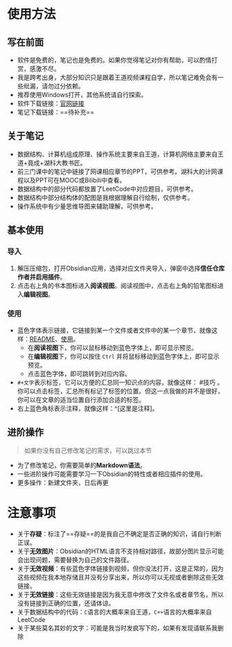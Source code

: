 # 使用方法

## 写在前面

- 软件是免费的，笔记也是免费的。如果你觉得笔记对你有帮助，可以酌情打赏，感激不尽。
- 我是跨考出身，大部分知识只是跟着王道视频课程自学，所以笔记难免会有一些纰漏，请勿过分依赖。
- 推荐使用Windows打开，其他系统请自行探索。
- 软件下载链接：[官网链接](https://obsidian.md/download)
- 笔记下载链接：==待补充==

## 关于笔记

- 数据结构、计算机组成原理、操作系统主要来自王道，计算机网络主要来自王道+竟成+湖科大教书匠。
- 前三门课中的笔记中链接了网课相应章节的PPT，可供参考。湖科大的计网课程以及PPT可在MOOC或Bilibili中查看。
- 数据结构中的部分代码都放置了LeetCode中对应题目，可供参考。
- 数据结构中部分结构体的配图是我根据理解自行绘制，仅供参考。
- 操作系统中有少量思维导图来辅助理解，可供参考。

## 基本使用

### 导入

1. 解压压缩包，打开Obsidian应用，选择对应文件夹导入，弹窗中选择**信任仓库作者并启用插件**。
2. 点击右上角的书本图标进入**阅读视图**。阅读视图中，点击右上角的铅笔图标进入**编辑视图**。

### 使用

- 蓝色字体表示链接，它链接到某一个文件或者文件中的某一个章节，就像这样：[README](README.md)、[使用](README.md#使用)。
	- 在**阅读视图**下，你可以鼠标移动到蓝色字体上，即可显示预览。
	- 在**编辑视图**下，你可以按住 `Ctrl` 并将鼠标移动到蓝色字体上，即可显示预览。
	- 点击蓝色字体，即可跳转到对应内容。
- `#+文字`表示标签，它可以方便的汇总同一知识点的内容，就像这样： #技巧 。你可以点击标签，汇总所有标记了标签的位置。但这一点我做的并不是很好，你可以在文章的适当位置自行添加合适的标签。
- 右上蓝色角标表示注释，就像这样：^[这里是注释]。

## 进阶操作

> 如果你没有自己修改笔记的需求，可以跳过本节

- 为了修改笔记，你需要简单的**Markdown语法**。
- 一些进阶操作可能需要学习一下Obsidian的特性或者相应插件的使用。
- 更多操作：新建文件夹，日后再更

# 注意事项

* 关于**存疑**：标注了==存疑==的是我自己不确定是否正确的知识，请自行判断正误。
* 关于**无效图片**：Obsidian的HTML语言不支持相对路径，故部分图片显示可能会出现问题，需要替换为自己的文件路径。
* 关于**无效视频**：有些蓝色字体链接到视频，但你没法打开，这是正常的，因为这些视频在我本地存储且并没有分享出来，所以你可以无视或者删除这些无效链接。
* 关于**无效链接**：这些无效链接是因为我无意中修改了文件名或者章节名，所以没有链接到正确的位置，还请体谅。
* 关于数据结构中的代码：`C`语言的大概率来自王道，`C++`语言的大概率来自LeetCode
* 关于某些莫名其妙的文字：可能是我当时发疯写下的，如果有发现请联系我删除